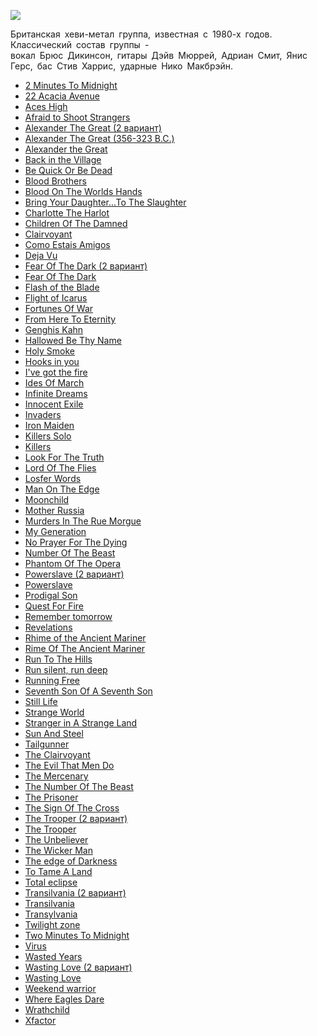 ![](/songs/ghi/Iron%20Maiden/iron_maiden.jpg)  

﻿Британская хеви-метал группа, известная с 1980-х годов. Классический состав группы -  
вокал Брюс Дикинсон, гитары Дэйв Мюррей, Адриан Смит, Янис Герс, бас Стив Харрис, ударные Нико Макбрэйн.

* [2 Minutes To Midnight](/songs/ghi/Iron%20Maiden/2%20Minutes%20To%20Midnight)
* [22 Acacia Avenue](/songs/ghi/Iron%20Maiden/22%20Acacia%20Avenue)
* [Aces High](/songs/ghi/Iron%20Maiden/Aces%20High)
* [Afraid to Shoot Strangers](/songs/ghi/Iron%20Maiden/Afraid%20to%20Shoot%20Strangers)
* [Alexander The Great (2 вариант)](/songs/ghi/Iron%20Maiden/Alexander%20The%20Great%20(2%20вариант))
* [Alexander The Great (356-323 B.C.)](/songs/ghi/Iron%20Maiden/Alexander%20The%20Great%20(356-323%20B.C.))
* [Alexander the Great](/songs/ghi/Iron%20Maiden/Alexander%20the%20Great)
* [Back in the Village](/songs/ghi/Iron%20Maiden/Back%20in%20the%20Village)
* [Be Quick Or Be Dead](/songs/ghi/Iron%20Maiden/Be%20Quick%20Or%20Be%20Dead)
* [Blood Brothers](/songs/ghi/Iron%20Maiden/Blood%20Brothers)
* [Blood On The Worlds Hands](/songs/ghi/Iron%20Maiden/Blood%20On%20The%20Worlds%20Hands)
* [Bring Your Daughter...To The Slaughter](/songs/ghi/Iron%20Maiden/Bring%20Your%20Daughter...To%20The%20Slaughter)
* [Charlotte The Harlot](/songs/ghi/Iron%20Maiden/Charlotte%20The%20Harlot)
* [Children Of The Damned](/songs/ghi/Iron%20Maiden/Children%20Of%20The%20Damned)
* [Clairvoyant](/songs/ghi/Iron%20Maiden/Clairvoyant)
* [Como Estais Amigos](/songs/ghi/Iron%20Maiden/Como%20Estais%20Amigos)
* [Deja Vu](/songs/ghi/Iron%20Maiden/Deja%20Vu)
* [Fear Of The Dark (2 вариант)](/songs/ghi/Iron%20Maiden/Fear%20Of%20The%20Dark%20(2%20вариант))
* [Fear Of The Dark](/songs/ghi/Iron%20Maiden/Fear%20Of%20The%20Dark)
* [Flash of the Blade](/songs/ghi/Iron%20Maiden/Flash%20of%20the%20Blade)
* [Flight of Icarus](/songs/ghi/Iron%20Maiden/Flight%20of%20Icarus)
* [Fortunes Of War](/songs/ghi/Iron%20Maiden/Fortunes%20Of%20War)
* [From Here To Eternity](/songs/ghi/Iron%20Maiden/From%20Here%20To%20Eternity)
* [Genghis Kahn](/songs/ghi/Iron%20Maiden/Genghis%20Kahn)
* [Hallowed Be Thy Name](/songs/ghi/Iron%20Maiden/Hallowed%20Be%20Thy%20Name)
* [Holy Smoke](/songs/ghi/Iron%20Maiden/Holy%20Smoke)
* [Hooks in you](/songs/ghi/Iron%20Maiden/Hooks%20in%20you)
* [I've got the fire](/songs/ghi/Iron%20Maiden/I've%20got%20the%20fire)
* [Ides Of March](/songs/ghi/Iron%20Maiden/Ides%20Of%20March)
* [Infinite Dreams](/songs/ghi/Iron%20Maiden/Infinite%20Dreams)
* [Innocent Exile](/songs/ghi/Iron%20Maiden/Innocent%20Exile)
* [Invaders](/songs/ghi/Iron%20Maiden/Invaders)
* [Iron Maiden](/songs/ghi/Iron%20Maiden/Iron%20Maiden)
* [Killers Solo](/songs/ghi/Iron%20Maiden/Killers%20Solo)
* [Killers](/songs/ghi/Iron%20Maiden/Killers)
* [Look For The Truth](/songs/ghi/Iron%20Maiden/Look%20For%20The%20Truth)
* [Lord Of The Flies](/songs/ghi/Iron%20Maiden/Lord%20Of%20The%20Flies)
* [Losfer Words](/songs/ghi/Iron%20Maiden/Losfer%20Words)
* [Man On The Edge](/songs/ghi/Iron%20Maiden/Man%20On%20The%20Edge)
* [Moonchild](/songs/ghi/Iron%20Maiden/Moonchild)
* [Mother Russia](/songs/ghi/Iron%20Maiden/Mother%20Russia)
* [Murders In The Rue Morgue](/songs/ghi/Iron%20Maiden/Murders%20In%20The%20Rue%20Morgue)
* [My Generation](/songs/ghi/Iron%20Maiden/My%20Generation)
* [No Prayer For The Dying](/songs/ghi/Iron%20Maiden/No%20Prayer%20For%20The%20Dying)
* [Number Of The Beast](/songs/ghi/Iron%20Maiden/Number%20Of%20The%20Beast)
* [Phantom Of The Opera](/songs/ghi/Iron%20Maiden/Phantom%20Of%20The%20Opera)
* [Powerslave (2 вариант)](/songs/ghi/Iron%20Maiden/Powerslave%20(2%20вариант))
* [Powerslave](/songs/ghi/Iron%20Maiden/Powerslave)
* [Prodigal Son](/songs/ghi/Iron%20Maiden/Prodigal%20Son)
* [Quest For Fire](/songs/ghi/Iron%20Maiden/Quest%20For%20Fire)
* [Remember tomorrow](/songs/ghi/Iron%20Maiden/Remember%20tomorrow)
* [Revelations](/songs/ghi/Iron%20Maiden/Revelations)
* [Rhime of the Ancient Mariner](/songs/ghi/Iron%20Maiden/Rhime%20of%20the%20Ancient%20Mariner)
* [Rime Of The Ancient Mariner](/songs/ghi/Iron%20Maiden/Rime%20Of%20The%20Ancient%20Mariner)
* [Run To The Hills](/songs/ghi/Iron%20Maiden/Run%20To%20The%20Hills)
* [Run silent, run deep](/songs/ghi/Iron%20Maiden/Run%20silent,%20run%20deep)
* [Running Free](/songs/ghi/Iron%20Maiden/Running%20Free)
* [Seventh Son Of A Seventh Son](/songs/ghi/Iron%20Maiden/Seventh%20Son%20Of%20A%20Seventh%20Son)
* [Still Life](/songs/ghi/Iron%20Maiden/Still%20Life)
* [Strange World](/songs/ghi/Iron%20Maiden/Strange%20World)
* [Stranger in A Strange Land](/songs/ghi/Iron%20Maiden/Stranger%20in%20A%20Strange%20Land)
* [Sun And Steel](/songs/ghi/Iron%20Maiden/Sun%20And%20Steel)
* [Tailgunner](/songs/ghi/Iron%20Maiden/Tailgunner)
* [The Clairvoyant](/songs/ghi/Iron%20Maiden/The%20Clairvoyant)
* [The Evil That Men Do](/songs/ghi/Iron%20Maiden/The%20Evil%20That%20Men%20Do)
* [The Mercenary](/songs/ghi/Iron%20Maiden/The%20Mercenary)
* [The Number Of The Beast](/songs/ghi/Iron%20Maiden/The%20Number%20Of%20The%20Beast)
* [The Prisoner](/songs/ghi/Iron%20Maiden/The%20Prisoner)
* [The Sign Of The Cross](/songs/ghi/Iron%20Maiden/The%20Sign%20Of%20The%20Cross)
* [The Trooper (2 вариант)](/songs/ghi/Iron%20Maiden/The%20Trooper%20(2%20вариант))
* [The Trooper](/songs/ghi/Iron%20Maiden/The%20Trooper)
* [The Unbeliever](/songs/ghi/Iron%20Maiden/The%20Unbeliever)
* [The Wicker Man](/songs/ghi/Iron%20Maiden/The%20Wicker%20Man)
* [The edge of Darkness](/songs/ghi/Iron%20Maiden/The%20edge%20of%20Darkness)
* [To Tame A Land](/songs/ghi/Iron%20Maiden/To%20Tame%20A%20Land)
* [Total eclipse](/songs/ghi/Iron%20Maiden/Total%20eclipse)
* [Transilvania (2 вариант)](/songs/ghi/Iron%20Maiden/Transilvania%20(2%20вариант))
* [Transilvania](/songs/ghi/Iron%20Maiden/Transilvania)
* [Transylvania](/songs/ghi/Iron%20Maiden/Transylvania)
* [Twilight zone](/songs/ghi/Iron%20Maiden/Twilight%20zone)
* [Two Minutes To Midnight](/songs/ghi/Iron%20Maiden/Two%20Minutes%20To%20Midnight)
* [Virus](/songs/ghi/Iron%20Maiden/Virus)
* [Wasted Years](/songs/ghi/Iron%20Maiden/Wasted%20Years)
* [Wasting Love (2 вариант)](/songs/ghi/Iron%20Maiden/Wasting%20Love%20(2%20вариант))
* [Wasting Love](/songs/ghi/Iron%20Maiden/Wasting%20Love)
* [Weekend warrior](/songs/ghi/Iron%20Maiden/Weekend%20warrior)
* [Where Eagles Dare](/songs/ghi/Iron%20Maiden/Where%20Eagles%20Dare)
* [Wrathchild](/songs/ghi/Iron%20Maiden/Wrathchild)
* [Xfactor](/songs/ghi/Iron%20Maiden/Xfactor)